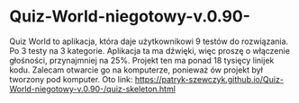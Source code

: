 # Quiz-World-niegotowy-v.0.90-
Quiz World to aplikacja, która daje użytkownikowi 9 testów do rozwiązania. Po 3 testy na 3 kategorie. Aplikacja ta ma dźwięki, więc proszę o włączenie głośności, przynajmniej na 25%. Projekt ten ma ponad 18 tysięcy linijek kodu. Zalecam otwarcie go na komputerze, ponieważ ów projekt był tworzony pod komputer. Oto link: https://patryk-szewczyk.github.io/Quiz-World-niegotowy-v.0.90-/quiz-skeleton.html
